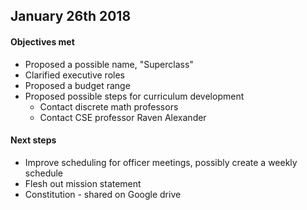 ## January 26th 2018

#### Objectives met
* Proposed a possible name, "Superclass"
* Clarified executive roles
* Proposed a budget range
* Proposed possible steps for curriculum development
	- Contact discrete math professors
	- Contact CSE professor Raven Alexander

#### Next steps
* Improve scheduling for officer meetings, possibly create a weekly schedule
* Flesh out mission statement
* Constitution - shared on Google drive